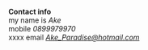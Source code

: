 <b>Contact info</b><br>
my name is <i>Ake</i><br>
mobile <i>0899979970</i><br>
xxxx
email <i>Ake_Paradise@hotmail.com</i>